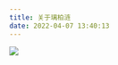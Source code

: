 ```yaml
---
title: 关于璃柏涟
date: 2022-04-07 13:40:13
---
```






![](https://cdn.jsdelivr.net/gh/0000rookie/imgs/2022050731.png)


